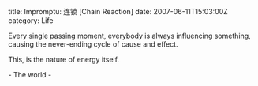 title: Impromptu: 连锁 [Chain Reaction]
date: 2007-06-11T15:03:00Z
category: Life

Every single passing moment, everybody is always influencing something, causing the never-ending cycle of cause and effect.

This, is the nature of energy itself.

\- The world -
